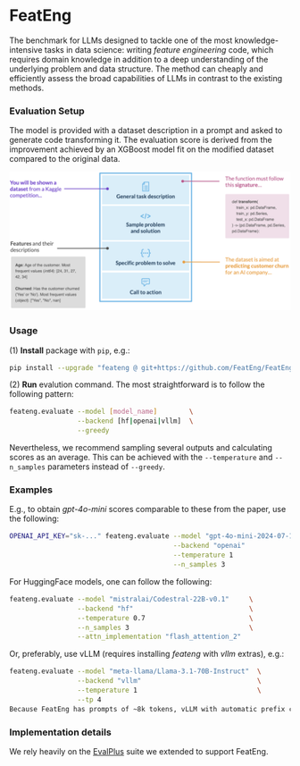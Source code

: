 # FeatEng
The benchmark for LLMs designed to tackle one of the most knowledge-intensive tasks in data science: writing *feature engineering* code, which requires domain knowledge in addition to a deep understanding of the underlying problem and data structure. The method can cheaply and efficiently assess the broad capabilities of LLMs in contrast to the existing methods.

### Evaluation Setup
The model is provided with a dataset description in a prompt and asked to generate code transforming it. The evaluation score is derived from the improvement achieved by an XGBoost model fit on the modified dataset compared to the original data.

![Components of LLM's prompt in FeatEng](static/prompt.png "Components of LLM's prompt in FeatEng")

### Usage
(1) **Install** package with `pip`, e.g.:
```bash
pip install --upgrade "feateng @ git+https://github.com/FeatEng/FeatEng"
```
(2) **Run** evalution command. The most straightforward is to follow the following pattern:
```bash
feateng.evaluate --model [model_name]        \
                 --backend [hf|openai|vllm]  \
                 --greedy
```

Nevertheless, we recommend sampling several outputs and calculating scores as an average. This can be achieved with the `--temperature` and `--n_samples` parameters instead of `--greedy`.

### Examples
E.g., to obtain *gpt-4o-mini* scores comparable to these from the paper, use the following:
```bash
OPENAI_API_KEY="sk-..." feateng.evaluate --model "gpt-4o-mini-2024-07-18"  \
                                         --backend "openai"                \
                                         --temperature 1                   \
                                         --n_samples 3
```

For HuggingFace models, one can follow the following:
```bash
feateng.evaluate --model "mistralai/Codestral-22B-v0.1"     \
                 --backend "hf"                             \
                 --temperature 0.7                          \
                 --n_samples 3                              \
                 --attn_implementation "flash_attention_2"
```
Or, preferably, use vLLM (requires installing *feateng* with *vllm* extras), e.g.:
```bash
feateng.evaluate --model "meta-llama/Llama-3.1-70B-Instruct"  \
                 --backend "vllm"                             \
                 --temperature 1                              \
                 --tp 4
Because FeatEng has prompts of ~8k tokens, vLLM with automatic prefix caching offers significantly better performance.
```

### Implementation details
We rely heavily on the [EvalPlus](https://github.com/evalplus/evalplus) suite we extended to support FeatEng.
